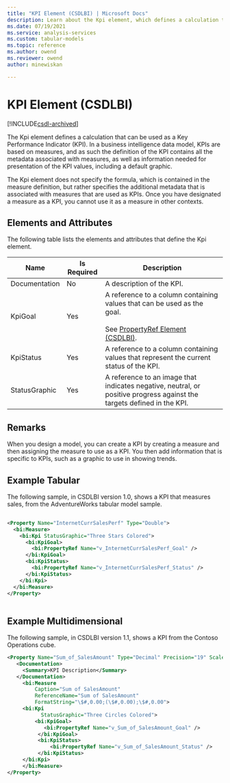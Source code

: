 ```yaml
---
title: "KPI Element (CSDLBI) | Microsoft Docs"
description: Learn about the Kpi element, which defines a calculation that can be used as a Key Performance Indicator in a business intelligence data model.
ms.date: 07/19/2021
ms.service: analysis-services
ms.custom: tabular-models
ms.topic: reference
ms.author: owend
ms.reviewer: owend
author: minewiskan

---
```

# KPI Element (CSDLBI)

[!INCLUDE[csdl-archived](../includes/csdl-archived.md)]

  The Kpi element defines a calculation that can be used as a Key Performance Indicator (KPI). In a business intelligence data model, KPIs are based on measures, and as such the definition of the KPI contains all the metadata associated with measures, as well as information needed for presentation of the KPI values, including a default graphic.  
  
 The Kpi element does not specify the formula, which is contained in the measure definition, but rather specifies the additional metadata that is associated with measures that are used as KPIs. Once you have designated a measure as a KPI, you cannot use it as a measure in other contexts.  
  
## Elements and Attributes  
 The following table lists the elements and attributes that define the Kpi element.  
  
|Name|Is Required|Description|  
|----------|-----------------|-----------------|  
|Documentation|No|A description of the KPI.|  
|KpiGoal|Yes|A reference to a column containing values that can be used as the goal.<br /><br /> See [PropertyRef Element &#40;CSDLBI&#41;](propertyref-element-csdlbi.md).|  
|KpiStatus|Yes|A reference to a column containing values that represent the current status of the KPI.|  
|StatusGraphic|Yes|A reference to an image that indicates negative, neutral, or positive progress against the targets defined in the KPI.|  
  
## Remarks  
 When you design a model, you can create a KPI by creating a measure and then assigning the measure to use as a KPI. You then add information that is specific to KPIs, such as a graphic to use in showing trends.  
  
## Example Tabular  
  
 The following sample, in CSDLBI version 1.0, shows a KPI that measures sales, from the AdventureWorks tabular model sample.  
  
```xml   
  
<Property Name="InternetCurrSalesPerf" Type="Double">  
  <bi:Measure>  
    <bi:Kpi StatusGraphic="Three Stars Colored">  
      <bi:KpiGoal>  
        <bi:PropertyRef Name="v_InternetCurrSalesPerf_Goal" />  
      </bi:KpiGoal>  
      <bi:KpiStatus>  
        <bi:PropertyRef Name="v_InternetCurrSalesPerf_Status" />  
      </bi:KpiStatus>  
    </bi:Kpi>  
  </bi:Measure>  
</Property>  
  
```  
  
## Example Multidimensional  
  
 The following sample, in CSDLBI version 1.1, shows a KPI from the Contoso Operations cube.  
  
```xml   
<Property Name="Sum_of_SalesAmount" Type="Decimal" Precision="19" Scale="4">  
   <Documentation>  
     <Summary>KPI Description</Summary>  
   </Documentation>  
     <bi:Measure   
         Caption="Sum of SalesAmount"   
         ReferenceName="Sum of SalesAmount"   
         FormatString="\$#,0.00;(\$#,0.00);\$#,0.00">  
     <bi:Kpi   
           StatusGraphic="Three Circles Colored">  
         <bi:KpiGoal>  
            <bi:PropertyRef Name="v_Sum_of_SalesAmount_Goal" />  
          </bi:KpiGoal>  
          <bi:KpiStatus>  
              <bi:PropertyRef Name="v_Sum_of_SalesAmount_Status" />  
          </bi:KpiStatus>  
     </bi:Kpi>  
     </bi:Measure>  
</Property>  
```  
  
